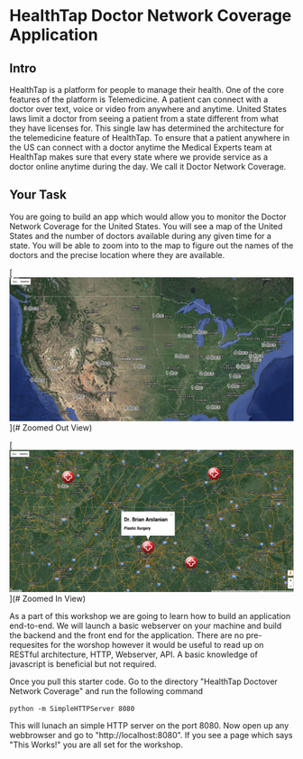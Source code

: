 # HealthTap Doctor Network Coverage Application 

## Intro
HealthTap is a platform for people to manage their health. One of the core features of the platform is Telemedicine. A patient can connect with a doctor over text, voice or video from anywhere and anytime. United States laws limit a doctor from seeing a patient from a state different from what they have licenses for. This single law has determined the architecture for the telemedicine feature of HealthTap. To ensure that a patient anywhere in the US can connect with a doctor anytime the Medical Experts team at HealthTap makes sure that every state where we provide service as a doctor online anytime during the day. We call it Doctor Network Coverage.

## Your Task
You are going to build an app which would allow you to monitor the Doctor Network Coverage for the United States. You will see a map of the United States and the number of doctors available during any given time for a state. You will be able to zoom into to the map to figure out the names of the doctors and the precise location where they are available. 

[![Zoom out](./shot1.png)](# Zoomed Out View)

[![Zoom in](./shot2.png)](# Zoomed In View)


As a part of this workshop we are going to learn how to build an application end-to-end. We will launch a basic webserver on your machine and build the backend and the front end for the application. There are no pre-requesites for the worshop however it would be useful to read up on RESTful architecture, HTTP, Webserver, API. A basic knowledge of javascript is beneficial but not required.  

Once you pull this starter code. Go to the directory "HealthTap Doctover Network Coverage" and run the following command
```
python -m SimpleHTTPServer 8080
```
This will lunach an simple HTTP server on the port 8080. Now open up any webbrowser and go to "http://localhost:8080". If you see a page which says "This Works!" you are all set for the workshop. 
